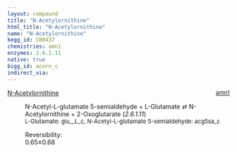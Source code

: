```yaml
---
layout: compound
title: "N-Acetylornithine"
html_title: "N-Acetylornithine"
name: "N-Acetylornithine"
kegg_id: C00437
chemistries: amn1
enzymes: 2.6.1.11
native: true
bigg_id: acorn_c
indirect_via: 
---
```

<dl><dt class='rs-product'><a href='/compounds/C00437' class='link-dark' data-bs-toggle='tooltip' data-bs-html='true' data-bs-title='KEGG: C00437'>N-Acetylornithine</a><span style='float: right; max-width: 40%'><a href='/chemistries/amn1' class='link-dark opacity-50' style='font-size: small; word-wrap: anywhere;'>amn1</a></span></dt><dd><p>N-Acetyl-L-glutamate 5-semialdehyde + L-Glutamate &#8644; N-Acetylornithine + 2-Oxoglutarate (<i>2.6.1.11</i>)<br /><span style='font-size: small;'><span data-bs-toggle='tooltip' data-bs-html='true' data-bs-title='KEGG: C00025'>L-Glutamate</span>: glu__L_c, <span data-bs-toggle='tooltip' data-bs-html='true' data-bs-title='KEGG: C01250'>N-Acetyl-L-glutamate 5-semialdehyde</span>: acg5sa_c</span><br /><div class="reversibility_info">Reversibility: <div class="progress"><div class="progress-bar bg-success" role="progressbar" style="width: 0%" aria-valuenow="0" aria-valuemin="0" aria-valuemax="100"></div></div><span>0.65&plusmn;0.68</span><div class="progress"><div class="progress-bar bg-danger" role="progressbar" style="width: 6.50%" aria-valuenow="0.6504795312427186" aria-valuemin="0" aria-valuemax="10"></div><div class="progress-bar bg-warning" role="progressbar" style="width: 6.80%" aria-valuenow="0.6504795312427186" aria-valuemin="0" aria-valuemax="10"></div></div></div></p><dl></dl></dd></dl>